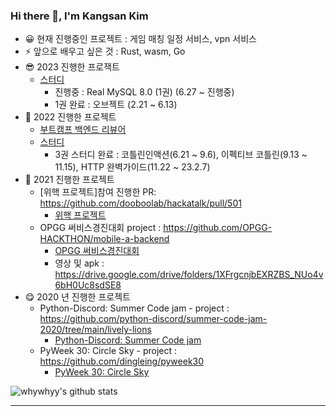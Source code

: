 ### Hi there 👋, I'm Kangsan Kim 

- 😀 현재 진행중인 프로젝트 : 게임 매칭 일정 서비스, vpn 서비스
- ⚡ 앞으로 배우고 싶은 것 : Rust, wasm, Go
- 😎 2023 진행한 프로잭트
  - [스터디](https://github.com/st-study-group/study-log) 
    - 진행중 : Real MySQL 8.0 (1권) (6.27 ~ 진행중)
    - 1권 완료 : 오브젝트 (2.21 ~ 6.13)
- 🧐 2022 진행한 프로젝트
  - [부트캠프 백엔드 리뷰어](https://boostcamp.connect.or.kr/mentor_contributor.html)
  - [스터디](https://github.com/st-study-group/study-log) 
    - 3권 스터디 완료 : 코틀린인액션(6.21 ~ 9.6), 이펙티브 코틀린(9.13 ~ 11.15), HTTP 완벽가이드(11.22 ~ 23.2.7)
- 🤠 2021 진행한 프로젝트
  - [위핵 프로젝트]참여 진행한 PR: https://github.com/dooboolab/hackatalk/pull/501
    - [위핵 프로젝트](https://wehack.dev/#/) 
  - OPGG 써비스경진대회 project : https://github.com/OPGG-HACKTHON/mobile-a-backend
    - [OPGG 써비스경진대회](https://www.opgg.team/event/hackathon-2021)
    - 영상 및 apk : https://drive.google.com/drive/folders/1XFrgcnjbEXRZBS_NUo4v6bH0Uc8sdSE8
- 😋 2020 년 진행한 프로젝트 
  - Python-Discord: Summer Code jam - project : https://github.com/python-discord/summer-code-jam-2020/tree/main/lively-lions
    - [Python-Discord: Summer Code jam](https://github.com/python-discord/summer-code-jam-2020)
  - PyWeek 30: Circle Sky - project : https://github.com/dingleing/pyweek30
    - [PyWeek 30: Circle Sky](https://pyweek.org/e/Bungus/)
    
![whywhyy's github stats](https://github-readme-stats.whywhyy.vercel.app/api?username=whywhyy&show_icons=true&theme=radical)

---
